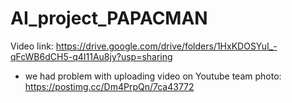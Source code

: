 # AI_project_PAPACMAN

Video link: https://drive.google.com/drive/folders/1HxKDOSYuI_-qFcWB6dCH5-q4I11Au8jy?usp=sharing
  * we had problem with uploading video on Youtube
team photo: https://postimg.cc/Dm4PrpQn/7ca43772
